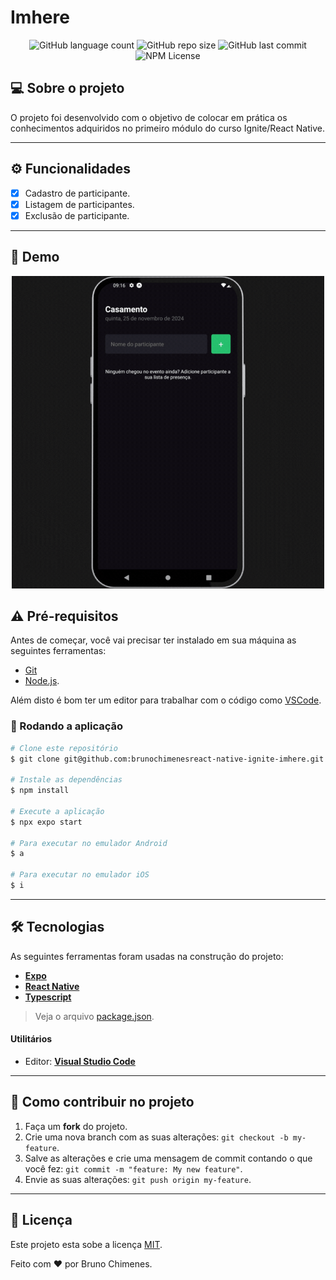 # Imhere

<p align="center">
  <img alt="GitHub language count" src="https://img.shields.io/github/languages/count/brunochimenes/react-native-ignite-imhere?color=%252304D361" />
  <img alt="GitHub repo size" src="https://img.shields.io/github/repo-size/brunochimenes/react-native-ignite-imhere?color=%252304D361" />
  <img alt="GitHub last commit" src="https://img.shields.io/github/last-commit/brunochimenes/react-native-ignite-imhere?color=%252304D361" />
  <img alt="NPM License" src="https://img.shields.io/npm/l/imhere?color=%252304D361" /> 
</p>

## 💻 Sobre o projeto

O projeto foi desenvolvido com o objetivo de colocar em prática os conhecimentos adquiridos no primeiro módulo do curso Ignite/React Native.

---

## ⚙️ Funcionalidades

- [x] Cadastro de participante.
- [x] Listagem de participantes.
- [x] Exclusão de participante.

---

## 📱 Demo

<p align="center">
<img width='500' height='500' alt="Demo" src="/.github/assets/demo.gif" />  
</p>

## ⚠️ Pré-requisitos

Antes de começar, você vai precisar ter instalado em sua máquina as seguintes ferramentas:

- [Git](https://git-scm.com)
- [Node.js](https://nodejs.org/en/).

Além disto é bom ter um editor para trabalhar com o código como [VSCode](https://code.visualstudio.com/).

### 🧭 Rodando a aplicação

```bash
# Clone este repositório
$ git clone git@github.com:brunochimenesreact-native-ignite-imhere.git

# Instale as dependências
$ npm install

# Execute a aplicação
$ npx expo start

# Para executar no emulador Android
$ a

# Para executar no emulador iOS
$ i
```

---

## 🛠 Tecnologias

As seguintes ferramentas foram usadas na construção do projeto:

- **[Expo](https://expo.io/)**
- **[React Native](https://reactnative.dev/)**
- **[Typescript](https://www.typescriptlang.org/)**

> Veja o arquivo [package.json](https://github.com/brunochimenes/react-native-ignite-imhere/blob/master/package.json).

#### Utilitários

- Editor: **[Visual Studio Code](https://code.visualstudio.com/)**

---

## 💪 Como contribuir no projeto

1. Faça um **fork** do projeto.
2. Crie uma nova branch com as suas alterações: `git checkout -b my-feature`.
3. Salve as alterações e crie uma mensagem de commit contando o que você fez: `git commit -m "feature: My new feature"`.
4. Envie as suas alterações: `git push origin my-feature`.

---

## 📝 Licença

Este projeto esta sobe a licença [MIT](./LICENSE).

Feito com ❤️ por Bruno Chimenes.
